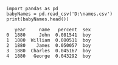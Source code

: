 
    import pandas as pd
    babyNames = pd.read_csv('D:\names.csv')
    print(babyNames.head())
    
       year     name   percent  sex
    0  1880     John  0.081541  boy
    1  1880  William  0.080511  boy
    2  1880    James  0.050057  boy
    3  1880  Charles  0.045167  boy
    4  1880   George  0.043292  boy
    
    
    
